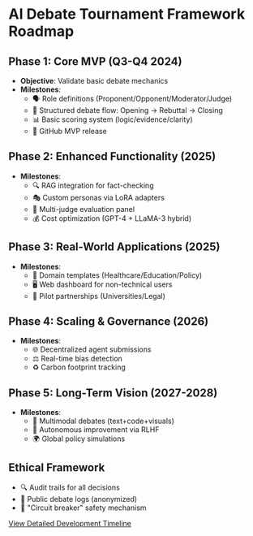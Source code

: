 # AI Debate Tournament Framework Roadmap

## Phase 1: Core MVP (Q3-Q4 2024)
- **Objective**: Validate basic debate mechanics
- **Milestones**:
  - 🗣️ Role definitions (Proponent/Opponent/Moderator/Judge)
  - 🔄 Structured debate flow: Opening → Rebuttal → Closing
  - 📊 Basic scoring system (logic/evidence/clarity)
  - 🚀 GitHub MVP release

## Phase 2: Enhanced Functionality (2025)
- **Milestones**:
  - 🔍 RAG integration for fact-checking
  - 🎭 Custom personas via LoRA adapters
  - 👥 Multi-judge evaluation panel
  - 💰 Cost optimization (GPT-4 + LLaMA-3 hybrid)

## Phase 3: Real-World Applications (2025)
- **Milestones**:
  - 🏥 Domain templates (Healthcare/Education/Policy)
  - 🖥️ Web dashboard for non-technical users
  - 🤝 Pilot partnerships (Universities/Legal)

## Phase 4: Scaling & Governance (2026)
- **Milestones**:
  - 🌐 Decentralized agent submissions
  - ⚖️ Real-time bias detection
  - ♻️ Carbon footprint tracking

## Phase 5: Long-Term Vision (2027-2028)
- **Milestones**:
  - 🎨 Multimodal debates (text+code+visuals)
  - 🤖 Autonomous improvement via RLHF
  - 🌍 Global policy simulations

## Ethical Framework
- 🔍 Audit trails for all decisions
- 📜 Public debate logs (anonymized)
- 🚨 "Circuit breaker" safety mechanism

[View Detailed Development Timeline](./ROADMAP_DETAILS.md)
